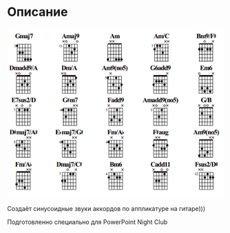 # Описание
![](source/chords.png)

Создаёт синусоидные звуки аккордов по аппликатуре на гитаре)))

Подготовленно специально для PowerPoint Night Club
